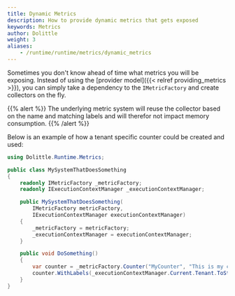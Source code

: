 ```yaml
---
title: Dynamic Metrics
description: How to provide dynamic metrics that gets exposed
keywords: Metrics
author: Dolittle
weight: 3
aliases:
    - /runtime/runtime/metrics/dynamic_metrics
---
```

Sometimes you don't know ahead of time what metrics you will be exposing.
Instead of using the [provider model]({{< relref providing_metrics >}}),
you can simply take a dependency to the `IMetricFactory` and create
collectors on the fly.

{{% alert %}}
The underlying metric system will reuse the collector based on the name
and matching labels and will therefor not impact memory consumption.
{{% /alert %}}

Below is an example of how a tenant specific counter could be created and
used:

```csharp
using Dolittle.Runtime.Metrics;

public class MySystemThatDoesSomething
{
    readonly IMetricFactory _metricFactory;
    readonly IExecutionContextManager _executionContextManager;

    public MySystemThatDoesSomething(
        IMetricFactory metricFactory,
        IExecutionContextManager executionContextManager)
    {
        _metricFactory = metricFactory;
        _executionContextManager = executionContextManager;
    }

    public void DoSomething()
    {
        var counter = _metricFactory.Counter("MyCounter", "This is my counter", "tenant");
        counter.WithLabels(_executionContextManager.Current.Tenant.ToString()).Inc();
    }
}
```

